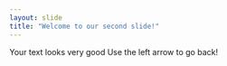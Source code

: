 ```yaml
---
layout: slide
title: "Welcome to our second slide!"
---
```

Your text looks very good
Use the left arrow to go back!
